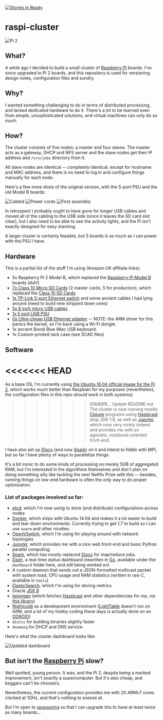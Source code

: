 [![Stories in Ready](https://badge.waffle.io/rcarmo/raspi-cluster.png?label=ready&title=Ready)](https://waffle.io/rcarmo/raspi-cluster)
# raspi-cluster

![Pi 2](https://raw.github.com/rcarmo/raspi-cluster/master/pics/pi2.jpg)

## What?

A while ago I decided to build a small cluster of [Raspberry Pi][rpi] boards. I've since upgraded to Pi 2 boards, and this repository is used for versioning design notes, configuration files and sundry.

## Why?

I wanted something challenging to do in terms of distributed processing, and lacked dedicated hardware to do it. There's a lot to be learned even from simple, unsophisticated solutions, and virtual machines can only do so much.

## How?

The cluster consists of five nodes: a master and four slaves. The master acts as a gateway, DHCP and NFS server and the slave nodes get their IP address and `/srv/jobs` directory from it.

All slave nodes are identical -- _completely_ identical, except for hostname and MAC address, and there is no need to log in and configure things manually for each node.

Here's a few more shots of the original version, with the 5-port PSU and the old Model B boards:

![Cabled](https://raw.github.com/rcarmo/raspi-cluster/master/pics/ethernet.jpg)
![Power cords](https://raw.github.com/rcarmo/raspi-cluster/master/pics/micro_usb.jpg)
![First assembly](https://raw.github.com/rcarmo/raspi-cluster/master/pics/first_assembly.jpg)

In retrospect I probably ought to have gone for longer USB cables and moved all of the cabling to the USB side (since it leaves the SD card slot clear), but I also need to be able to see the activity lights, and the Pi isn't exactly designed for easy stacking.

A larger cluster is certainly feasible, but 5 boards is as much as I can power with the PSU I have.

## Hardware

This is a partial list of the stuff I'm using (Amazon UK affiliate links):

* 5x Raspberry Pi 2 Model B, which replaced the [Raspberry Pi Model B](http://www.amazon.co.uk/Raspberry-Pi-Model-512MB-RAM/dp/B008PT4GGC/ref=as_li_tf_tl?ie=UTF8&tag=thtaofma-21&linkCode=as2&camp=1634&creative=6738) boards (duh!)
* [7x Class 10 Micro SD Cards](http://www.amazon.co.uk/gp/product/B0036V5DGG/ref=as_li_tf_tl?ie=UTF8&tag=thtaofma-21&linkCode=as2&camp=1634&creative=6738) (2 master cards, 5 for production), which replaced the [Class 10 SD Cards](http://www.amazon.co.uk/gp/product/B003VNKNEG/ref=as_li_tf_tl?ie=UTF8&tag=thtaofma-21&linkCode=as2&camp=1634&creative=6738)
* [1x TP-Link 5-port Ethernet switch](http://www.amazon.co.uk/TP-Link-TL-SF1005D-100Mbps-Unmanaged-Desktop/dp/B000FNFSPY/ref=as_li_tf_tl?ie=UTF8&tag=thtaofma-21&linkCode=as2&camp=1634&creative=6738) and some ancient cables I had lying around (need to build new stripped down ones)
* [5x 6 inch micro USB cables](http://www.amazon.co.uk/gp/product/B003YKX6WM/ref=as_li_tf_tl?ie=UTF8&tag=thtaofma-21&linkCode=as2&camp=1634&creative=6738)
* [1x 5 port USB PSU](http://www.amazon.co.uk/gp/product/B00EKDVGKQ/ref=as_li_tf_tl?ie=UTF8&tag=thtaofma-21&linkCode=as2&camp=1634&creative=6738)
* [0x Ultra-cheap USB Ethernet adapter](http://www.amazon.co.uk/gp/product/B009UOG3NU/ref=as_li_tf_tl?ie=UTF8&tag=thtaofma-21&linkCode=as2&camp=1634&creative=6738) -- NOTE: the ARM driver for this panics the kernel, so I'm back using a Wi-Fi dongle.
* 1x ancient Bondi Blue iMac USB keyboard.
* 1x Custom-printed rack case (see SCAD files)

## Software

<<<<<<< HEAD
=======
As a base OS, I'm currently using [the Ubuntu 16.04 official image for the Pi 2][ub], which works much better than Raspbian for my purposes (nevertheless, the configuration files in this repo should work in both systems)

>>>>>>> 00b86f8... Update README.md
The cluster is now running mostly [Clojure][clj] programs using [Hazelcast][hz] atop JDK 1.8, as well as [Jupyter][jy], which runs very nicely indeed and provides me with an agnostic, notebook-oriented front-end.

I have also set up [Disco][dp] (and now [Spark][spark]) on it and intend to fiddle with MPI, but so far I have plenty of ways to parallelize things.

It's a bit ironic to do some kinds of processing on merely 5GB of aggregated RAM, but I'm interested in the algorithms themselves and don't plan on doing something silly like tackling the next Netflix Prize with this -- besides, running things on low-end hardware is often the only way to do proper optimization.

### List of packages involved so far:

* [etcd][etcd], which I'm now using to store (and distribute) configurations across nodes
* [Docker][do], which ships with Ubuntu 14.04 and makes it a lot easier to build and tear down environments. Currently trying to get 1.7 to build so I can use `swarm` and other niceties.
* [OpenVSwitch][ovs], which I'm using for playing around with network topologies
* [Jupyter][jy], which provides me with a nice web front-end and basic Python parallel computing.
* [Spark][spark], which has mostly replaced [Disco][dp] for map/reduce jobs.
* [Dash](https://github.com/rcarmo/dash), a real-time status dashboard (rewritten in [Go][golang], available under the `dashboard` folder here, and still being worked on)
* A custom daemon that sends out a JSON-formatted multicast packet with system load, CPU usage and RAM statistics (written in raw C, available in `tools`)
* [ElasticSearch](http://www.elasticsearch.org), which I'm using for storing metrics.
* Oracle [JDK 8](https://jdk8.java.net/download.html)
* [leiningen][lein] (which fetches [Hazelcast][hz] and other dependencies for me, via [this library][clj-hz])
* [Nightcode][nc] as a development environment ([LightTable][lt] doesn't run on ARM, and a lot of my hobby coding these days is actually done on an [ODROID][u2])
* `distcc` for building binaries slightly faster
* `dnsmasq` for DHCP and DNS service

Here's what the cluster dashboard looks like:

![Updated dashboard](https://raw.github.com/rcarmo/raspi-cluster/master/pics/dash.jpg)

## But isn't the [Raspberry Pi][rpi] slow?

Well spotted, young person. It was, and the Pi 2, despite being a marked improvement, isn't exactly a supercomputer. But it's also cheap, and beggars can't be choosers.

Nevertheless, the current configuration provides me with 20 ARMv7 cores clocked at 1GHz, and that's nothing to sneeze at.

But I'm open to [sponsoring][d] so that I can upgrade this to have at least twice as many boards...

[etcd]: https://github.com/coreos/etcd
[hz]: http://www.hazelcast.org
[rpi]: http://www.raspberrypi.org
[d]: http://the.taoofmac.com/space/site/Donate
[u2]: http://hardkernel.com/main/products/prdt_info.php?g_code=G135341370451
[u3]: http://hardkernel.com/main/products/prdt_info.php?g_code=G138733896281
[clj]: http://www.clojure.org
[hz]: http://www.hazlecast.org
[nc]: https://github.com/oakes/Nightcode
[lt]: http://lighttable.com
[moebius]: http://moebiuslinux.sourceforge.net
[lein]: http://leiningen.org
[clj-hz]: https://github.com/rcarmo/clj-hazelcast
[dp]: http://discoproject.org
[golang]: http://www.golang.org
[spark]: http://spark.apache.org
[jy]: http://jupyter.org
[ub]: https://wiki.ubuntu.com/ARM/RaspberryPi
[do]: http://docker.io
[ovs]: http://openvswitch.org/
